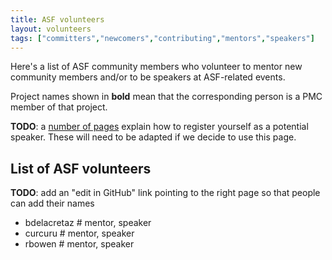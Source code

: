 ```yaml
---
title: ASF volunteers
layout: volunteers
tags: ["committers","newcomers","contributing","mentors","speakers"]
---
```


Here's a list of ASF community members who volunteer to mentor new community members
and/or to be speakers at ASF-related events.

Project names shown in <strong>bold</strong> mean that the corresponding person
is a PMC member of that project.

**TODO**: a [number of pages](/tags/speakers.html) explain how to register yourself as a potential speaker.
These will need to be adapted if we decide to use this page.

## List of ASF volunteers

<!--
To add your name to this list, use the same 
format as other entries and keep the list sorted
alphabetically by ASF username. 

You can add additional data such as your personal
website URL, languages spoken, location etc.
to the /static/data/people.json file

This data is combined with public ASF info found under
https://whimsy.apache.org/public/public_ldap_projects.json , 
by a Web Component loaded for this page.
-->

**TODO**: add an "edit in GitHub" link pointing to the right page so that people can add their names

* bdelacretaz # mentor, speaker
* curcuru # mentor, speaker
* rbowen # mentor, speaker

